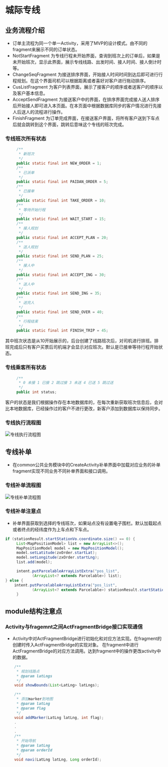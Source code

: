 # 城际专线
## 业务流程介绍
* 订单主流程为同一个单一Activity，采用了MVP的设计模式。由不同的fragment来展示不同的订单状态。
* NotStartFragment 为专线行程未开始界面，查询到班次上的订单后，如果是未开始班次，显示此界面，展示专线线路、出发时间、接人时间、接人倒计时等。
* ChangeSeqFragment 为接送排序界面，开始接人时间时间到达后即可进行行程规划。在这个界面司机可以根据距离或者喜好对客户进行拖动排序。
* CusListFragment 为客户列表界面，展示了接客户的顺序或者送客户的顺序以及客户基本信息。
* AcceptSendFragment 为接送客户中的界面，在排序界面完成接人送人排序后开始接人即可进入本页面。在本页面中根据数据库同步的客户情况进行先接人后送人的流程进行操作。
* FinishFragment 为订单完成界面，在接送客户界面，将所有客户送到下车点后就会跳转到这个界面，跳转后意味这个专线的班次完成。

### 专线班次所有状态
```java
     /**
      * 新班次
      */
     public static final int NEW_ORDER = 1;
     /**
      * 已派单
      */
     public static final int PAIDAN_ORDER = 5;
     /**
      * 已接单
      */
     public static final int TAKE_ORDER = 10;
     /**
      * 等待开始行程
      */
     public static final int WAIT_START = 15;
     /**
      * 接人规划
      */
     public static final int ACCEPT_PLAN = 20;
     /**
      * 送人规划
      */
     public static final int SEND_PLAN = 25;
     /**
      * 接人中
      */
     public static final int ACCEPT_ING = 30;
     /**
      * 送人中
      */
     public static final int SEND_ING = 35;
     /**
      * 送完人
      */
     public static final int SEND_OVER = 40;
     /**
      * 行程结束
      */
     public static final int FINISH_TRIP = 45;
```
其中班次状态是从10开始展示的，后台创建了线路班次后，对司机进行排班。排班完成后只有客户买票后司机端才会显示对应班次。默认是已接单等待行程开始状态。

### 专线乘客所有状态
```java
     /**
      * 0 未接 1 已接 2 跳过接 3 未送 4 已送 5 跳过送
      */
     public int status;
```
客户的状态是我们根据操作存在本地数据库的，在每次重新获取班次信息后，会对比本地数据库，已经操作过的客户不进行更改，新客户添加到数据库以保持同步。

### 专线执行流程图
![专线执行流程图](./cityline.jpg)

## 专线补单
* 在common公共业务模块中的CreateActivity补单界面中加载对应业务的补单fragment实现不同业务不同补单界面和接口调用。
### 专线补单流程图
![专线补单流程图](./zx_create.jpg)

### 专线补单注意点
* 补单界面获取到选择的专线班次，如果站点没有设置电子围栏。默认加载起点或者终点的经纬度作为上车点和下车点。
```java
if (stationResult.startStationVo.coordinate.size() == 0) {
     List<MapPositionModel> list = new ArrayList<>();
     MapPositionModel model = new MapPositionModel();
     model.setLatitude(zxOrder.startLat);
     model.setLongitude(zxOrder.startLng);
     list.add(model);

     intent.putParcelableArrayListExtra("pos_list",
            (ArrayList<? extends Parcelable>) list);
} else {
    intent.putParcelableArrayListExtra("pos_list",
            (ArrayList<? extends Parcelable>) stationResult.startStationVo.coordinate);
     }
```

## module结构注意点
### Activity与fragemnt之间ActFragmentBridge接口实现通信
* Activity中对ActFragmentBridge进行初始化和对应方法实现。在fragment的创建时传入ActFragmentBridge的实现对象。
在fragment中进行ActFragmentBridge的对应方法调用。达到fragment中的操作更改activity中的数据。
```java
    /**
     * 规划线路点
     * @param latLngs
     */
    void showBounds(List<LatLng> latLngs);

    /**
     * 添加marker到地图
     * @param latLng
     * @param flag
     */
    void addMarker(LatLng latLng, int flag);
    .
    .
    .
    /**
     * 开始导航
     * @param latLng
     * @param orderId
     */
    void navi(LatLng latLng, Long orderId);
```

